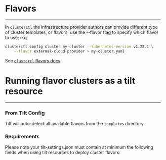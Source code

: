 # Flavors
---
In `clusterctl` the infrastructure provider authors can provide different type of cluster templates, or flavors; use the --flavor flag to specify which flavor to use; e.g

```sh
clusterctl config cluster my-cluster --kubernetes-version v1.22.1 \
    --flavor external-cloud-provider > my-cluster.yaml
```

See [`clustercl` flavors docs](https://cluster-api.sigs.k8s.io/clusterctl/commands/generate-cluster.html#flavors)

# Running flavor clusters as a tilt resource
---

### From Tilt Config

Tilt will auto-detect all available flavors from the `templates` directory.

### Requirements
Please note your tilt-settings.json must contain at minimum the following fields when using tilt resources to deploy cluster flavors:

